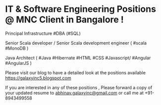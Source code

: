 # IT & Software Engineering Positions @ MNC Client in Bangalore !


Principal Infrastructure #DBA (#SQL)

Senior Scala developer / Senior Scala development engineer ( #scala #MonoDB )
 
Java Architect ( #Java #Hibernate #HTML #CSS #Javascript/ #Angular #AngularJS )


Please visit our blog to have a detailed look at the positions available https://galaxyinc5.blogspot.com 

If you are interested in any of these positions , Please forward a copy of your updated resume to abhinav.galaxyinc@gmail.com or call me at +91-8943499558
